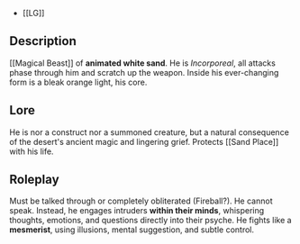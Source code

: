 - [[LG]]
## Description
[[Magical Beast]] of **animated white sand**. He is *Incorporeal*, all attacks phase through him and scratch up the weapon.
Inside his ever-changing form is a bleak orange light, his core.
## Lore
He is nor a construct nor a summoned creature, but a natural consequence of the desert's ancient magic and lingering grief.
Protects [[Sand Place]] with his life.
## Roleplay
Must be talked through or completely obliterated (Fireball?). 
He cannot speak. Instead, he engages intruders **within their minds**, whispering thoughts, emotions, and questions directly into their psyche. He fights like a **mesmerist**, using illusions, mental suggestion, and subtle control.
